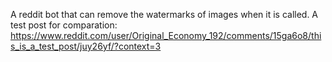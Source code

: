 A reddit bot that can remove the watermarks of images when it is called.
A test post for comparation: https://www.reddit.com/user/Original_Economy_192/comments/15ga6o8/this_is_a_test_post/juy26yf/?context=3
